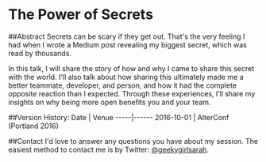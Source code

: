 # The Power of Secrets

##Abstract
Secrets can be scary if they get out. That's the very feeling I had when I wrote a Medium post revealing my biggest secret, which was read by thousands.

In this talk, I will share the story of how and why I came to share this secret with the world. I'll also talk about how sharing this ultimately made me a better teammate, developer, and person, and how it had the complete opposite reaction than I expected. Through these experiences, I’ll share my insights on why being more open benefits you and your team.


##Version History:
Date | Venue
-----|------
2016-10-01 | AlterConf (Portland 2016)


##Contact
I'd love to answer any questions you have about my session. The easiest method to contact me is by Twitter: [@geekygirlsarah](https://www.twitter.com/geekygirlsarah). 
